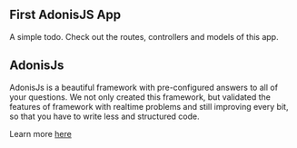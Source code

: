 ## First AdonisJS App

A simple todo. Check out the routes, controllers and models of this app.

## AdonisJs

AdonisJs is a beautiful framework with pre-configured answers to all of your questions. We not only created this framework, but validated the features of framework with realtime problems and still improving every bit, so that you have to write less and structured code.

Learn more [here](http://adonisjs.com/)

